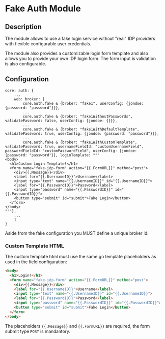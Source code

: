 # Fake Auth Module

## Description

The module allows to use a fake login service without "real" IDP providers with flexible configurable user credentials.

The module also provides a customizable login form template and also allows you to provide your own IDP login form. The form input is validation is also configurable.

## Configuration

```cue
core: auth: {
	...
	web: broker: [
		core.auth.fake & {broker: "fake1", userConfig: {jondoe: {password: "password"}}},
		...
		core.auth.fake & {broker: "fake1WithoutPasswords", validatePassword: false, userConfig: {jondoe: {}}},
		...
		core.auth.fake & {broker: "fake1WithDefaultTemplate", validatePassword: true, userConfig: {jondoe: {password: "password"}}},
		...
		core.auth.fake & {broker: "fake1WithCustomTemplate", validatePassword: true, usernameFieldId: "customUsernameField", passwordFieldId: "customPasswordField", userConfig: {jondoe: {password: "password"}}, loginTemplate: """
<body>
  <h1>Custom Login Template!</h1>
  <form name="fake-idp-form" action="{{.FormURL}}" method="post">
	<div>{{.Message}}</div>
	<label for="{{.UsernameID}}">Username</label>
	<input type="text" name="{{.UsernameID}}" id="{{.UsernameID}}">
	<label for="{{.PasswordID}}">Password</label>
    <input type="password" name="{{.PasswordID}}" id="{{.PasswordID}}">
	<button type="submit" id="submit">Fake Login</button>
  </form>
</body>
"""},
    ...
	]
}
```

Aside from the fake configuration you MUST define a unique broker id.

### Custom Template HTML

The custom template html must use the same go template placeholders as used in the field configuration:

```html
<body>
  <h1>Login!</h1>
  <form name="fake-idp-form" action="{{.FormURL}}" method="post">
	<div>{{.Message}}</div>
	<label for="{{.UsernameID}}">Username</label>
	<input type="text" name="{{.UsernameID}}" id="{{.UsernameID}}">
	<label for="{{.PasswordID}}">Password</label>
    <input type="password" name="{{.PasswordID}}" id="{{.PasswordID}}">
	<button type="submit" id="submit">Fake Login</button>
  </form>
</body>
```

The placeholders `{{.Message}}` and `{{.FormURL}}` are required, the form submit type `POST` is mandantory.
